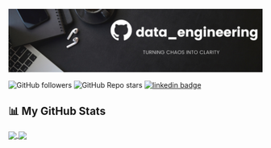 ![Sparab16](src/Header.png)

![GitHub followers](https://img.shields.io/github/followers/Sparab16?color=9cf&style=for-the-badge)
![GitHub Repo stars](https://img.shields.io/github/stars/Sparab16/Advance-Image-Downloader?color=9cf&style=for-the-badge)
[![linkedin badge](https://img.shields.io/badge/Shreyas-Connect-9cf?style=for-the-badge&logo=linkedin)](https://www.linkedin.com/in/shrey16/)



## 📊 My GitHub Stats

<a href="https://github.com/Sparab16">
  <img align="center" src="https://github-readme-stats.vercel.app/api?username=Sparab16&hide=prs,issues,contribs&count_private=true&show_icons=true&theme=dracula&border_radius=10&locale=en" />
</a>

<a href="https://github.com/Sparab16">
  <img align="center" src="https://github-readme-stats.vercel.app/api/top-langs/?username=Sparab16&layout=compact&border_radius=10&theme=dracula" />
</a>
